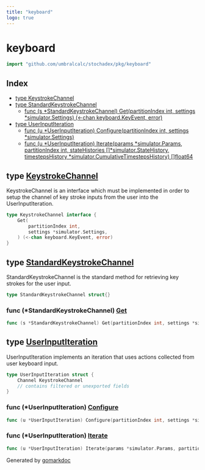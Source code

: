 ```yaml
---
title: "keyboard"
logo: true
---
```

<!-- Code generated by gomarkdoc. DO NOT EDIT -->

# keyboard

```go
import "github.com/umbralcalc/stochadex/pkg/keyboard"
```

## Index

- [type KeystrokeChannel](<#KeystrokeChannel>)
- [type StandardKeystrokeChannel](<#StandardKeystrokeChannel>)
  - [func \(s \*StandardKeystrokeChannel\) Get\(partitionIndex int, settings \*simulator.Settings\) \(\<\-chan keyboard.KeyEvent, error\)](<#StandardKeystrokeChannel.Get>)
- [type UserInputIteration](<#UserInputIteration>)
  - [func \(u \*UserInputIteration\) Configure\(partitionIndex int, settings \*simulator.Settings\)](<#UserInputIteration.Configure>)
  - [func \(u \*UserInputIteration\) Iterate\(params \*simulator.Params, partitionIndex int, stateHistories \[\]\*simulator.StateHistory, timestepsHistory \*simulator.CumulativeTimestepsHistory\) \[\]float64](<#UserInputIteration.Iterate>)


<a name="KeystrokeChannel"></a>

## type [KeystrokeChannel](<https://github.com/umbralcalc/stochadex/blob/main/pkg/keyboard/user_input.go#L15-L20>)

KeystrokeChannel is an interface which must be implemented in order to setup the channel of key stroke inputs from the user into the UserInputIteration.

```go
type KeystrokeChannel interface {
    Get(
        partitionIndex int,
        settings *simulator.Settings,
    ) (<-chan keyboard.KeyEvent, error)
}
```

<a name="StandardKeystrokeChannel"></a>

## type [StandardKeystrokeChannel](<https://github.com/umbralcalc/stochadex/blob/main/pkg/keyboard/user_input.go#L24>)

StandardKeystrokeChannel is the standard method for retrieving key strokes for the user input.

```go
type StandardKeystrokeChannel struct{}
```

<a name="StandardKeystrokeChannel.Get"></a>

### func \(\*StandardKeystrokeChannel\) [Get](<https://github.com/umbralcalc/stochadex/blob/main/pkg/keyboard/user_input.go#L26-L29>)

```go
func (s *StandardKeystrokeChannel) Get(partitionIndex int, settings *simulator.Settings) (<-chan keyboard.KeyEvent, error)
```



<a name="UserInputIteration"></a>

## type [UserInputIteration](<https://github.com/umbralcalc/stochadex/blob/main/pkg/keyboard/user_input.go#L35-L41>)

UserInputIteration implements an iteration that uses actions collected from user keyboard input.

```go
type UserInputIteration struct {
    Channel KeystrokeChannel
    // contains filtered or unexported fields
}
```

<a name="UserInputIteration.Configure"></a>

### func \(\*UserInputIteration\) [Configure](<https://github.com/umbralcalc/stochadex/blob/main/pkg/keyboard/user_input.go#L43-L46>)

```go
func (u *UserInputIteration) Configure(partitionIndex int, settings *simulator.Settings)
```



<a name="UserInputIteration.Iterate"></a>

### func \(\*UserInputIteration\) [Iterate](<https://github.com/umbralcalc/stochadex/blob/main/pkg/keyboard/user_input.go#L71-L76>)

```go
func (u *UserInputIteration) Iterate(params *simulator.Params, partitionIndex int, stateHistories []*simulator.StateHistory, timestepsHistory *simulator.CumulativeTimestepsHistory) []float64
```



Generated by [gomarkdoc](<https://github.com/princjef/gomarkdoc>)
